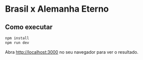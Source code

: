 # Brasil x Alemanha Eterno

## Como executar

```bash
npm install
npm run dev

```

Abra [http://localhost:3000](http://localhost:3000) no seu navegador para ver o resultado.
